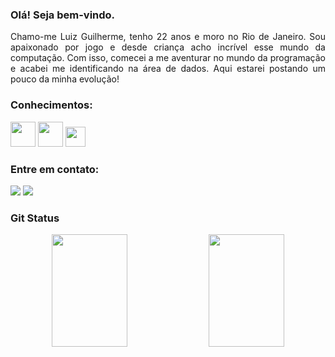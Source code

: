 <div>
<h3>Olá! Seja bem-vindo.</h3>
<p align="justify">Chamo-me Luiz Guilherme, tenho 22 anos e moro no Rio de Janeiro. Sou apaixonado por jogo e desde criança acho incrível esse mundo da computação. Com isso, comecei a me aventurar no mundo da programação e acabei me identificando na área de dados. Aqui estarei postando um pouco da minha evolução!</p>
</div>

<div>
  <h3>Conhecimentos:</h3>
  <img src="https://cdn.jsdelivr.net/gh/devicons/devicon@latest/icons/html5/html5-original-wordmark.svg" weight="40" width="40"/>
  <img src="https://cdn.jsdelivr.net/gh/devicons/devicon@latest/icons/css3/css3-original-wordmark.svg" weight="40" width="40"/>
  <img src="https://cdn.jsdelivr.net/gh/devicons/devicon@latest/icons/javascript/javascript-original.svg" weight="32" width="32"/>         
</div>


<div>
<h3>Entre em contato:</h3>
<a href = "mailto:luizkeller02@gmail.com"><img loading="lazy" src="https://img.shields.io/badge/Gmail-D14836?style=for-the-badge&logo=gmail&logoColor=white" target="_blank"></a>
<a href="https://www.linkedin.com/in/luiz-guilherme-keller/" target="_blank"><img loading="lazy" src="https://img.shields.io/badge/-LinkedIn-%230077B5?style=for-the-badge&logo=linkedin&logoColor=white" target="_blank"></a>   
</div>

<div align="center"> 
  <h3 align="left">Git Status</h3>
  <img width="49%" height="180px" src="https://github-readme-stats.vercel.app/api?username=OKellers&show_icons=true&count_private=true&hide_border=true&title_color=D41b22&icon_color=D41b22&text_color=ffffff&bg_color=0d1117"  /> 
  <img width="49%" height="180px" src="https://github-readme-stats.vercel.app/api/top-langs/?username=OKellers&layout=donut&hide_border=true&title_color=D41b22&text_color=ffffff&bg_color=0d1117" />
</div>
